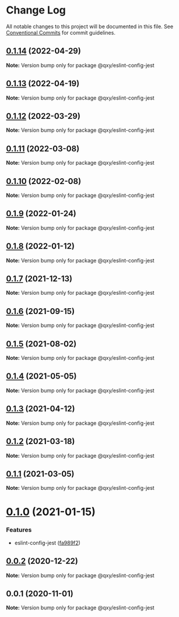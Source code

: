 # Change Log

All notable changes to this project will be documented in this file.
See [Conventional Commits](https://conventionalcommits.org) for commit guidelines.

## [0.1.14](https://github.com/qxy-fe/configs/compare/@qxy/eslint-config-jest@0.1.13...@qxy/eslint-config-jest@0.1.14) (2022-04-29)

**Note:** Version bump only for package @qxy/eslint-config-jest





## [0.1.13](https://github.com/qxy-fe/configs/compare/@qxy/eslint-config-jest@0.1.12...@qxy/eslint-config-jest@0.1.13) (2022-04-19)

**Note:** Version bump only for package @qxy/eslint-config-jest





## [0.1.12](https://github.com/qxy-fe/configs/compare/@qxy/eslint-config-jest@0.1.11...@qxy/eslint-config-jest@0.1.12) (2022-03-29)

**Note:** Version bump only for package @qxy/eslint-config-jest





## [0.1.11](https://github.com/qxy-fe/configs/compare/@qxy/eslint-config-jest@0.1.10...@qxy/eslint-config-jest@0.1.11) (2022-03-08)

**Note:** Version bump only for package @qxy/eslint-config-jest





## [0.1.10](https://github.com/qxy-fe/configs/compare/@qxy/eslint-config-jest@0.1.9...@qxy/eslint-config-jest@0.1.10) (2022-02-08)

**Note:** Version bump only for package @qxy/eslint-config-jest





## [0.1.9](https://github.com/qxy-fe/configs/compare/@qxy/eslint-config-jest@0.1.8...@qxy/eslint-config-jest@0.1.9) (2022-01-24)

**Note:** Version bump only for package @qxy/eslint-config-jest





## [0.1.8](https://github.com/qxy-fe/configs/compare/@qxy/eslint-config-jest@0.1.7...@qxy/eslint-config-jest@0.1.8) (2022-01-12)

**Note:** Version bump only for package @qxy/eslint-config-jest





## [0.1.7](https://github.com/qxy-fe/configs/compare/@qxy/eslint-config-jest@0.1.6...@qxy/eslint-config-jest@0.1.7) (2021-12-13)

**Note:** Version bump only for package @qxy/eslint-config-jest





## [0.1.6](https://github.com/qxy-fe/configs/compare/@qxy/eslint-config-jest@0.1.5...@qxy/eslint-config-jest@0.1.6) (2021-09-15)

**Note:** Version bump only for package @qxy/eslint-config-jest





## [0.1.5](https://github.com/qxy-fe/configs/compare/@qxy/eslint-config-jest@0.1.4...@qxy/eslint-config-jest@0.1.5) (2021-08-02)

**Note:** Version bump only for package @qxy/eslint-config-jest

## [0.1.4](https://github.com/qxy-fe/configs/compare/@qxy/eslint-config-jest@0.1.3...@qxy/eslint-config-jest@0.1.4) (2021-05-05)

**Note:** Version bump only for package @qxy/eslint-config-jest

## [0.1.3](https://github.com/qxy-fe/configs/compare/@qxy/eslint-config-jest@0.1.2...@qxy/eslint-config-jest@0.1.3) (2021-04-12)

**Note:** Version bump only for package @qxy/eslint-config-jest

## [0.1.2](https://github.com/qxy-fe/configs/compare/@qxy/eslint-config-jest@0.1.1...@qxy/eslint-config-jest@0.1.2) (2021-03-18)

**Note:** Version bump only for package @qxy/eslint-config-jest

## [0.1.1](https://github.com/qxy-fe/configs/compare/@qxy/eslint-config-jest@0.1.0...@qxy/eslint-config-jest@0.1.1) (2021-03-05)

**Note:** Version bump only for package @qxy/eslint-config-jest

# [0.1.0](https://github.com/qxy-fe/configs/compare/@qxy/eslint-config-jest@0.0.2...@qxy/eslint-config-jest@0.1.0) (2021-01-15)

### Features

-   eslint-config-jest ([fa989f2](https://github.com/qxy-fe/configs/commit/fa989f219115b78b79c0fdfbc42031bf2dc4c8ba))

## [0.0.2](https://github.com/qxy-fe/configs/compare/@qxy/eslint-config-jest@0.0.1...@qxy/eslint-config-jest@0.0.2) (2020-12-22)

**Note:** Version bump only for package @qxy/eslint-config-jest

## 0.0.1 (2020-11-01)

**Note:** Version bump only for package @qxy/eslint-config-jest
